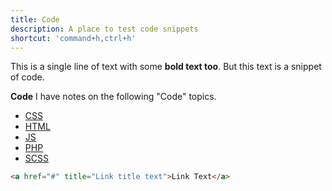 ```yaml
---
title: Code
description: A place to test code snippets
shortcut: 'command+h,ctrl+h'
---
```


This is a single line of text with some **bold text too**. But this text is a snippet of code.

**Code**
I have notes on the following "Code" topics.

-   [CSS](/code/css "CSS code snippets")
-   [HTML](/code/html "HTML code snippets")
-   [JS](/code/js "JS code snippets")
-   [PHP](/code/php "PHP code snippets")
-   [SCSS](/code/scss "SCSS code snippets")

```html
<a href="#" title="Link title text">Link Text</a>
```
